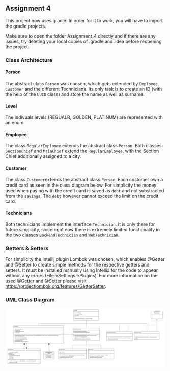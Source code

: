 ## Assignment 4
This project now uses gradle. In order for it to work, you will have to import the gradle projects. 

Make sure to open the folder Assignment_4 directly and if there are any issues, try deleting your local copies of .gradle and .idea before reopening the project.

### Class Architecture

#### Person
The abstract class `Person` was chosen, which gets extended by `Employee`, `Customer` and the different Technicians.
Its only task is to create an ID (with the help of the `UUID` class) and store the name as well as surname.

#### Level
The indivuals levels (REGUALR, GOLDEN, PLATINUM) are represented with an enum.

#### Employee
The class `RegularEmployee` extends the abstract class `Person`. Both classes `SectionChief` and `MainChief` extend the `RegularEmployee`, with the Section Chief
additionally assigned to a city. 

#### Customer
The class `Customer`extends the abstract class `Person`. Each customer own a credit card as seen in the class diagram below. For simplicity
the money used when paying with the credit card is saved as `debt` and not substracted from the `savings`. The `debt` however cannot
exceed the limit on the credit card.

#### Technicians
Both technicians implement the interface `Technician`. It is only there for future simplicity, since  right now
there is extremely limited functionality in the two classes `BackendTechnician` and `WebTechnician`.

### Getters & Setters
For simplicity the Intellij plugin Lombok was chosen, which enables @Getter and @Setter to create simple methods for the
respective getters and setters. It must be installed manually using IntelliJ for the code to appear without any errors (File->Settings->Plugins).
For more information on the used @Getter and @Setter please visit https://projectlombok.org/features/GetterSetter.

### UML Class Diagram

![BankManagementClassDiagram](BankManagementClassDiagram.png)

